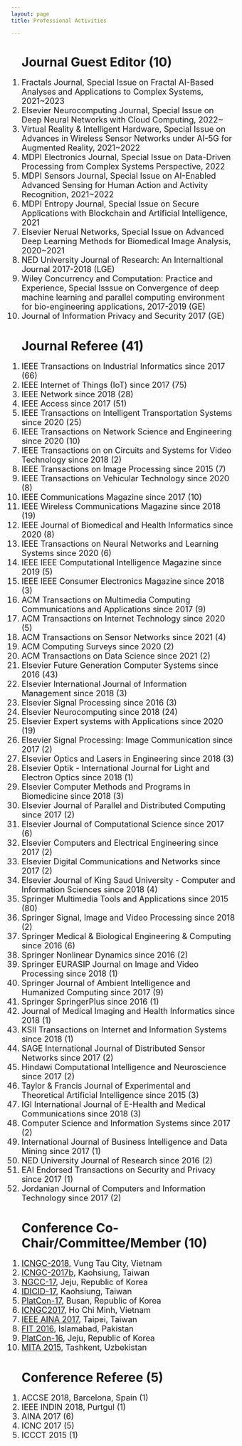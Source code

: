 ```yaml
---
layout: page
title: Professional Activities

---
```


<style type="text/css">
     li{
    
        font-size: 18px;
        font-family:"Courier New", Courier, monospace  
        display:block;
     }

</style>

<ol><h1>Journal Guest Editor (10)</h1>
     <li> Fractals Journal, Special Issue on Fractal AI-Based Analyses and Applications to Complex Systems, 2021~2023</li>
     <li>Elsevier Neurocomputing Journal, Special Issue on Deep Neural Networks with Cloud Computing, 2022~</li>
     <li>Virtual Reality & Intelligent Hardware, Special Issue on Advances in Wireless Sensor Networks under AI-5G for Augmented Reality, 2021~2022</li>
     <li>MDPI Electronics Journal, Special Issue on Data-Driven Processing from Complex Systems Perspective, 2022</li>
     <li>MDPI Sensors Journal, Special Issue on AI-Enabled Advanced Sensing for Human Action and Activity Recognition, 2021~2022</li>
     <li>MDPI Entropy Journal, Special Issue on Secure Applications with Blockchain and Artificial Intelligence, 2021</li>
    <li>Elsevier Nerual Networks, Special Issue on Advanced Deep Learning Methods for Biomedical Image Analysis, 2020~2021</li>
    <li>NED University Journal of Research: An Internaltional Journal 2017-2018 (LGE)</li>
    <li>Wiley Concurrency and Computation: Practice and Experience, Special Isssue on Convergence of deep machine learning and parallel computing environment for bio-engineering applications, 2017-2019 (GE)</li>
    <li>Journal of Information Privacy and Security 2017 (GE)</li>
</ol>

<ol><h1>Journal Referee (41)</h1>
     <li>IEEE Transactions on Industrial Informatics since 2017 (66) </li>
     <li>IEEE Internet of Things (IoT) since 2017 (75) </li>
     <li>IEEE Network since 2018 (28) </li>
     <li>IEEE Access since 2017 (51) </li>
     <li>IEEE Transactions on Intelligent Transportation Systems since 2020 (25) </li>
     <li>IEEE Transactions on Network Science and Engineering since 2020 (10) </li>
     <li>IEEE Transactions on on Circuits and Systems for Video Technology since 2018 (2) </li>
    <li>IEEE Transactions on Image Processing since 2015 (7) </li>
    <li>IEEE Transactions on Vehicular Technology since 2020 (8) </li>
    <li>IEEE Communications Magazine since 2017 (10) </li>
    <li>IEEE Wireless Communications Magazine since 2018 (19) </li>
    <li>IEEE Journal of Biomedical and Health Informatics since 2020 (8) </li>
    <li>IEEE Transactions on Neural Networks and Learning Systems since 2020 (6) </li>
    <li>IEEE IEEE Computational Intelligence Magazine since 2019 (5) </li>
    <li>IEEE IEEE Consumer Electronics Magazine since 2018 (3) </li>
    <li>ACM Transactions on Multimedia Computing Communications and Applications since 2017 (9) </li>
    <li>ACM Transactions on Internet Technology since 2020 (5) </li>
    <li>ACM Transactions on Sensor Networks since 2021 (4) </li>
    <li>ACM Computing Surveys since 2020 (2) </li>
    <li>ACM Transactions on Data Science since 2021 (2) </li>
    <li>Elsevier Future Generation Computer Systems since 2016 (43)</li>
    <li>Elsevier International Journal of Information Management since 2018 (3)</li>
    <li>Elsevier Signal Processing since 2016 (3)</li>
    <li>Elsevier Neurocomputing since 2018 (24)</li>
    <li>Elsevier Expert systems with Applications since 2020 (19)</li>
    <li>Elsevier Signal Processing: Image Communication since 2017 (2)</li>
    <li>Elsevier Optics and Lasers in Engineering since 2018 (3)</li>
    <li>Elsevier Optik - International Journal for Light and Electron Optics since 2018 (1)</li>
    <li>Elsevier Computer Methods and Programs in Biomedicine since 2018 (3)</li>
    <li>Elsevier Journal of Parallel and Distributed Computing since 2017 (2)</li>
    <li>Elsevier Journal of Computational Science since 2017 (6)</li>
    <li>Elsevier Computers and Electrical Engineering since 2017 (2)</li>
    <li>Elsevier Digital Communications and Networks since 2017 (2)</li>
    <li>Elsevier Journal of King Saud University - Computer and Information Sciences since 2018 (4)</li>
    <li>Springer Multimedia Tools and Applications since 2015 (80)</li>
    <li>Springer Signal, Image and Video Processing since 2018 (2)</li>
    <li>Springer Medical & Biological Engineering & Computing since 2016 (6)</li>
    <li>Springer Nonlinear Dynamics since 2016 (2)</li>
    <li>Springer EURASIP Journal on Image and Video Processing since 2018 (1)</li>
    <li>Springer Journal of Ambient Intelligence and Humanized Computing since 2017 (9)</li>
    <li>Springer SpringerPlus since 2016 (1)</li>
    <li>Journal of Medical Imaging and Health Informatics since 2018 (1)</li>
    <li>KSII Transactions on Internet and Information Systems since 2018 (1)</li>
    <li>SAGE International Journal of Distributed Sensor Networks since 2017 (2)</li>
    <li>Hindawi Computational Intelligence and Neuroscience since 2017 (2)</li>
    <li>Taylor & Francis Journal of Experimental and Theoretical Artificial Intelligence since 2015 (3)</li>
    <li>IGI International Journal of E-Health and Medical Communications since 2018 (3)</li> 
    <li>Computer Science and Information Systems since 2017 (2)</li>
    <li>International Journal of Business Intelligence and Data Mining since 2017 (1)</li>
    <li>NED University Journal of Research since 2016 (2)</li>
    <li>EAI Endorsed Transactions on Security and Privacy since 2017 (1)</li>
    <li>Jordanian Journal of Computers and Information Technology since 2017 (2)</li>

</ol>

<ol><h1>Conference Co-Chair/Committee/Member (10)</h1>
     <li><a href="http://www.kingpc.or.kr/wp/" target="_blank">ICNGC-2018</a>, Vung Tau City, Vietnam</li>
    <li><a href="http://www.kingpc.or.kr/wp/" target="_blank">ICNGC-2017b</a>, Kaohsiung, Taiwan</li>
    <li><a href="http://www.kingpc.or.kr/wp/" target="_blank">NGCC-17</a>, Jeju, Republic of Korea</li>
    <li><a href="http://www.icidic.org/cfp_eng/" target="_blank">IDICID-17</a>, Kaohsiung, Taiwan</li>
    <li><a href="http://www.platcon.org/" target="_blank">PlatCon-17</a>, Busan, Republic of Korea</li>
    <li><a href="http://www.kingpc.or.kr/icngc2017/index.html" target="_blank">ICNGC2017</a>, Ho Chi Minh, Vietnam</li>
    <li><a href="http://voyager.ce.fit.ac.jp/conf/aina/2017/tpc.html" target="_blank">IEEE AINA 2017</a>, Taipei, Taiwan</li>
    <li><a href="http://www.wikicfp.com/cfp/servlet/event.showcfp?eventid=55508&copyownerid=3746" target="_blank">FIT 2016</a>, Islamabad,      Pakistan</li>
    <li><a href="http://2016.platcon.org/" target="_blank">PlatCon-16</a>, Jeju, Republic of Korea</li>
    <li><a href="https://sites.google.com/site/icmita2015/index" target="_blank">MITA 2015</a>, Tashkent, Uzbekistan</li> 
</ol>

<ol><h1>Conference Referee (5)</h1>
     <li>ACCSE 2018, Barcelona, Spain (1)</li>
    <li>IEEE INDIN 2018, Purtgul (1)</li>
    <li>AINA 2017 (6)</li>
    <li>ICNC 2017 (5)</li>
    <li>ICCCT 2015 (1)</li>
</ol>
